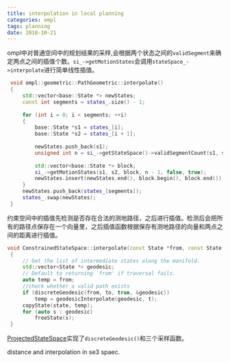 ```yaml
---
title: interpolation in local planning
categories: ompl
tags: planning
date: 2018-10-21
---
```


ompl中对普通空间中的规划结果的采样,会根据两个状态之间的`validSegment`来确定两点之间的插值个数。`si_->getMotionStates`会调用`stateSpace_->interpolate`进行简单线性插值。

```c++
 void ompl::geometric::PathGeometric::interpolate()
 {
     std::vector<base::State *> newStates;
     const int segments = states_.size() - 1;
 
     for (int i = 0; i < segments; ++i)
     {
         base::State *s1 = states_[i];
         base::State *s2 = states_[i + 1];
 
         newStates.push_back(s1);
         unsigned int n = si_->getStateSpace()->validSegmentCount(s1, s2);
 
         std::vector<base::State *> block;
         si_->getMotionStates(s1, s2, block, n - 1, false, true);
         newStates.insert(newStates.end(), block.begin(), block.end());
     }
     newStates.push_back(states_[segments]);
     states_.swap(newStates);
 }
```

约束空间中的插值先检测是否存在合法的测地路径，之后进行插值。检测后会把所有的路径点保存在一个向量里，之后插值函数根据保存有测地路径的向量和两点之间的距离进行插值。

```c++
void ConstrainedStateSpace::interpolate(const State *from, const State *to, const double t,   State *state) const
 {
     // Get the list of intermediate states along the manifold.
     std::vector<State *> geodesic;
     // Default to returning `from' if traversal fails.
     auto temp = from;
     //check whether a valid path exists
     if (discreteGeodesic(from, to, true, &geodesic))
         temp = geodesicInterpolate(geodesic, t);
     copyState(state, temp);
     for (auto s : geodesic)
         freeState(s);
 }
```

[ProjectedStateSpace](http://ompl.kavrakilab.org/ProjectedStateSpace_8cpp_source.html)实现了`discreteGeodesic()`和三个采样函数。


distance and interpolation in se3 spaec.
